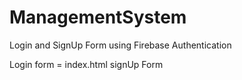 # ManagementSystem

Login and SignUp Form using Firebase Authentication

Login form = index.html
signUp Form
